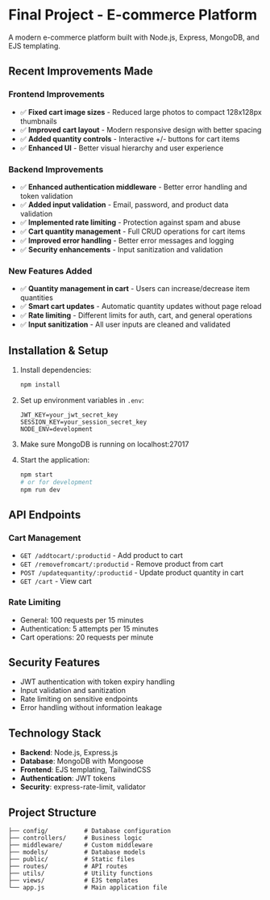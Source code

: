 # Final Project - E-commerce Platform

A modern e-commerce platform built with Node.js, Express, MongoDB, and EJS templating.

## Recent Improvements Made

### Frontend Improvements
- ✅ **Fixed cart image sizes** - Reduced large photos to compact 128x128px thumbnails
- ✅ **Improved cart layout** - Modern responsive design with better spacing
- ✅ **Added quantity controls** - Interactive +/- buttons for cart items
- ✅ **Enhanced UI** - Better visual hierarchy and user experience

### Backend Improvements
- ✅ **Enhanced authentication middleware** - Better error handling and token validation
- ✅ **Added input validation** - Email, password, and product data validation
- ✅ **Implemented rate limiting** - Protection against spam and abuse
- ✅ **Cart quantity management** - Full CRUD operations for cart items
- ✅ **Improved error handling** - Better error messages and logging
- ✅ **Security enhancements** - Input sanitization and validation

### New Features Added
- ✅ **Quantity management in cart** - Users can increase/decrease item quantities
- ✅ **Smart cart updates** - Automatic quantity updates without page reload
- ✅ **Rate limiting** - Different limits for auth, cart, and general operations
- ✅ **Input sanitization** - All user inputs are cleaned and validated

## Installation & Setup

1. Install dependencies:
   ```bash
   npm install
   ```

2. Set up environment variables in `.env`:
   ```
   JWT_KEY=your_jwt_secret_key
   SESSION_KEY=your_session_secret_key
   NODE_ENV=development
   ```

3. Make sure MongoDB is running on localhost:27017

4. Start the application:
   ```bash
   npm start
   # or for development
   npm run dev
   ```

## API Endpoints

### Cart Management
- `GET /addtocart/:productid` - Add product to cart
- `GET /removefromcart/:productid` - Remove product from cart
- `POST /updatequantity/:productid` - Update product quantity in cart
- `GET /cart` - View cart

### Rate Limiting
- General: 100 requests per 15 minutes
- Authentication: 5 attempts per 15 minutes
- Cart operations: 20 requests per minute

## Security Features
- JWT authentication with token expiry handling
- Input validation and sanitization
- Rate limiting on sensitive endpoints
- Error handling without information leakage

## Technology Stack
- **Backend**: Node.js, Express.js
- **Database**: MongoDB with Mongoose
- **Frontend**: EJS templating, TailwindCSS
- **Authentication**: JWT tokens
- **Security**: express-rate-limit, validator

## Project Structure
```
├── config/          # Database configuration
├── controllers/     # Business logic
├── middleware/      # Custom middleware
├── models/          # Database models
├── public/          # Static files
├── routes/          # API routes
├── utils/           # Utility functions
├── views/           # EJS templates
└── app.js           # Main application file
```
